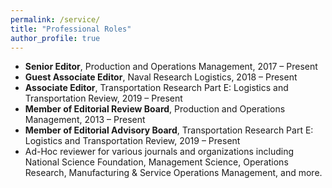 ```yaml
---
permalink: /service/
title: "Professional Roles"
author_profile: true
---
```


<ul>
  <li><strong>Senior Editor</strong>, Production and Operations Management, 2017 – Present</li>
  <li><strong>Guest Associate Editor</strong>, Naval Research Logistics, 2018 – Present</li>
  <li><strong>Associate Editor</strong>, Transportation Research Part E: Logistics and Transportation Review, 2019 – Present</li>
  <li><strong>Member of Editorial Review Board</strong>, Production and Operations Management, 2013 – Present</li>
  <li><strong>Member of Editorial Advisory Board</strong>, Transportation Research Part E: Logistics and Transportation Review, 2019 – Present</li>
  <li>Ad-Hoc reviewer for various journals and organizations including National Science Foundation, Management Science, Operations Research, Manufacturing & Service Operations Management, and more.</li>
</ul>
